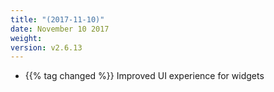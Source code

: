 ```yaml
---
title: "(2017-11-10)"
date: November 10 2017
weight:
version: v2.6.13
---
```

- {{% tag changed %}} Improved UI experience for widgets
